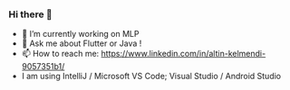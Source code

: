 ### Hi there 👋

- 🔭 I’m currently working on MLP
- 💬 Ask me about Flutter or Java !
- 📫 How to reach me: https://www.linkedin.com/in/altin-kelmendi-9057351b1/
- I am using IntelliJ / Microsoft VS Code; Visual Studio / Android Studio

